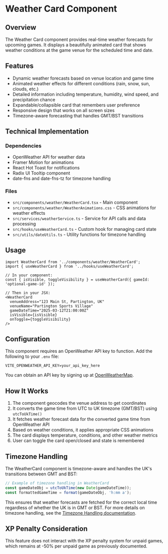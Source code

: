 # Weather Card Component

## Overview
The Weather Card component provides real-time weather forecasts for upcoming games. It displays a beautifully animated card that shows weather conditions at the game venue for the scheduled time and date.

## Features
- Dynamic weather forecasts based on venue location and game time
- Animated weather effects for different conditions (rain, snow, sun, clouds, etc.)
- Detailed information including temperature, humidity, wind speed, and precipitation chance
- Expandable/collapsible card that remembers user preference
- Responsive design that works on all screen sizes
- Timezone-aware forecasting that handles GMT/BST transitions

## Technical Implementation

### Dependencies
- OpenWeather API for weather data
- Framer Motion for animations
- React Hot Toast for notifications
- Radix UI Tooltip component
- date-fns and date-fns-tz for timezone handling

### Files
- `src/components/weather/WeatherCard.tsx` - Main component
- `src/components/weather/WeatherAnimations.css` - CSS animations for weather effects
- `src/services/weatherService.ts` - Service for API calls and data processing
- `src/hooks/useWeatherCard.ts` - Custom hook for managing card state
- `src/utils/dateUtils.ts` - Utility functions for timezone handling

## Usage

```tsx
import WeatherCard from '../components/weather/WeatherCard';
import { useWeatherCard } from '../hooks/useWeatherCard';

// In your component:
const { isVisible, toggleVisibility } = useWeatherCard({ gameId: 'optional-game-id' });

// Then in your JSX:
<WeatherCard
  venueAddress="123 Main St, Partington, UK"
  venueName="Partington Sports Village"
  gameDateTime="2025-03-12T21:00:00Z"
  isVisible={isVisible}
  onToggle={toggleVisibility}
/>
```

## Configuration
This component requires an OpenWeather API key to function. Add the following to your `.env` file:

```
VITE_OPENWEATHER_API_KEY=your_api_key_here
```

You can obtain an API key by signing up at [OpenWeatherMap](https://openweathermap.org/api).

## How It Works
1. The component geocodes the venue address to get coordinates
2. It converts the game time from UTC to UK timezone (GMT/BST) using `utcToUkTime()`
3. It fetches weather forecast data for the converted game time from OpenWeather API
4. Based on weather conditions, it applies appropriate CSS animations
5. The card displays temperature, conditions, and other weather metrics
6. User can toggle the card open/closed and state is remembered

## Timezone Handling
The WeatherCard component is timezone-aware and handles the UK's transitions between GMT and BST:

```typescript
// Example of timezone handling in WeatherCard
const gameDateObj = utcToUkTime(new Date(gameDateTime));
const formattedGameTime = format(gameDateObj, 'h:mm a');
```

This ensures that weather forecasts are fetched for the correct local time regardless of whether the UK is in GMT or BST. For more details on timezone handling, see the [Timezone Handling documentation](../../TimezoneHandling.md).

## XP Penalty Consideration
This feature does not interact with the XP penalty system for unpaid games, which remains at -50% per unpaid game as previously documented.
